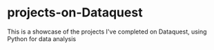 # projects-on-Dataquest
This is a showcase of the projects I've completed on Dataquest, using Python for data analysis
